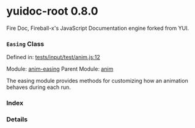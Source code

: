 
# yuidoc-root 0.8.0

Fire Doc, Fireball-x&#x27;s JavaScript Documentation engine forked from YUI.

### `Easing` Class


Defined in: [tests/input/test/anim.js:12](../files/tests/input/test/anim.js.js)

Module: [anim-easing](../modules/anim-easing.md)
Parent Module: [anim](../modules/anim.md)




The easing module provides methods for customizing
how an animation behaves during each run.

### Index







### Details




